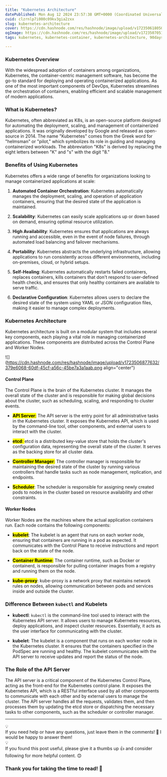 ```yaml
---
title: "Kubernetes Architecture"
datePublished: Mon Aug 12 2024 23:57:38 GMT+0000 (Coordinated Universal Time)
cuid: clzrnlp7i000c09kv3gia2zxx
slug: kubernetes-architecture
cover: https://cdn.hashnode.com/res/hashnode/image/upload/v1723506180508/d66c83f6-fc47-4840-8ec6-53b951bbb3c1.png
ogImage: https://cdn.hashnode.com/res/hashnode/image/upload/v1723507051426/becfd4cd-a573-4012-8f82-629fabece66a.png
tags: kubernetes, kubernetes-container, kubernetes-architecture, 90daysofdevops, kubernetes-persistent-volumes, trainwithshubham, kubeweekchallenge

---
```


### Kubernetes Overview

With the widespread adoption of containers among organizations, Kubernetes, the container-centric management software, has become the go-to standard for deploying and operating containerized applications. As one of the most important components of DevOps, Kubernetes streamlines the orchestration of containers, enabling efficient and scalable management of modern applications.

### What is Kubernetes?

Kubernetes, often abbreviated as K8s, is an open-source platform designed for automating the deployment, scaling, and management of containerized applications. It was originally developed by Google and released as open-source in 2014. The name "Kubernetes" comes from the Greek word for "helmsman" or "pilot," which symbolizes its role in guiding and managing containerized workloads. The abbreviation "K8s" is derived by replacing the eight letters between "K" and "s" with the digit "8."

### Benefits of Using Kubernetes

Kubernetes offers a wide range of benefits for organizations looking to manage containerized applications at scale:

1. **Automated Container Orchestration**: Kubernetes automatically manages the deployment, scaling, and operation of application containers, ensuring that the desired state of the application is maintained.
    
2. **Scalability**: Kubernetes can easily scale applications up or down based on demand, ensuring optimal resource utilization.
    
3. **High Availability**: Kubernetes ensures that applications are always running and accessible, even in the event of node failures, through automated load balancing and failover mechanisms.
    
4. **Portability**: Kubernetes abstracts the underlying infrastructure, allowing applications to run consistently across different environments, including on-premises, cloud, or hybrid setups.
    
5. **Self-Healing**: Kubernetes automatically restarts failed containers, replaces containers, kills containers that don't respond to user-defined health checks, and ensures that only healthy containers are available to serve traffic.
    
6. **Declarative Configuration**: Kubernetes allows users to declare the desired state of the system using YAML or JSON configuration files, making it easier to manage complex deployments.
    

### Kubernetes Architecture

Kubernetes architecture is built on a modular system that includes several key components, each playing a vital role in managing containerized applications. These components are distributed across the Control Plane and Worker Nodes.

![](https://cdn.hashnode.com/res/hashnode/image/upload/v1723506877632/379e6068-60df-45cf-a56c-45be7a3a1aab.png align="center")

#### Control Plane

The Control Plane is the brain of the Kubernetes cluster. It manages the overall state of the cluster and is responsible for making global decisions about the cluster, such as scheduling, scaling, and responding to cluster events.

* **<mark>API Server</mark>**<mark>:</mark> The API server is the entry point for all administrative tasks in the Kubernetes cluster. It exposes the Kubernetes API, which is used by the command-line tool, other components, and external users to interact with the cluster.
    
* **<mark>etcd</mark>**<mark>: </mark> etcd is a distributed key-value store that holds the cluster's configuration data, representing the overall state of the cluster. It serves as the backing store for all cluster data.
    
* **<mark>Controller Manager</mark>**<mark>:</mark> The controller manager is responsible for maintaining the desired state of the cluster by running various controllers that handle tasks such as node management, replication, and endpoints.
    
* **<mark>Scheduler</mark>**: The scheduler is responsible for assigning newly created pods to nodes in the cluster based on resource availability and other constraints.
    

#### Worker Nodes

Worker Nodes are the machines where the actual application containers run. Each node contains the following components:

* **<mark>kubelet</mark>**: The kubelet is an agent that runs on each worker node, ensuring that containers are running in a pod as expected. It communicates with the Control Plane to receive instructions and report back on the state of the node.
    
* **<mark>Container Runtime</mark>**<mark>:</mark> The container runtime, such as Docker or containerd, is responsible for pulling container images from a registry and running them on the node.
    
* **<mark>kube-proxy</mark>**: kube-proxy is a network proxy that maintains network rules on nodes, allowing communication between pods and services inside and outside the cluster.
    

### Difference Between `kubectl` and Kubelets

* **kubectl**: `kubectl` is the command-line tool used to interact with the Kubernetes API server. It allows users to manage Kubernetes resources, deploy applications, and inspect cluster resources. Essentially, it acts as the user interface for communicating with the cluster.
    
* **kubelet**: The kubelet is a component that runs on each worker node in the Kubernetes cluster. It ensures that the containers specified in the PodSpec are running and healthy. The kubelet communicates with the API server to receive updates and report the status of the node.
    

### The Role of the API Server

The API server is a critical component of the Kubernetes Control Plane, acting as the front-end for the Kubernetes control plane. It exposes the Kubernetes API, which is a RESTful interface used by all other components to communicate with each other and by external users to manage the cluster. The API server handles all the requests, validates them, and then processes them by updating the etcd store or dispatching the necessary tasks to other components, such as the scheduler or controller manager.

---

<div data-node-type="callout">
<div data-node-type="callout-emoji">💡</div>
<div data-node-type="callout-text">If you need help or have any questions, just leave them in the comments! 📝 I would be happy to answer them!</div>
</div>

<div data-node-type="callout">
<div data-node-type="callout-emoji">💡</div>
<div data-node-type="callout-text">If you found this post useful, please give it a thumbs up 👍 and consider following for more helpful content. 😊</div>
</div>

### Thank you for taking the time to read! 💚